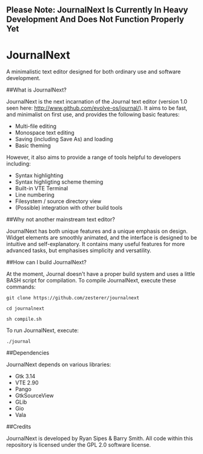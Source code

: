 ## Please Note: JournalNext Is Currently In Heavy Development And Does Not Function Properly Yet

# JournalNext

A minimalistic text editor designed for both ordinary use and software development.

##What is JournalNext?

JournalNext is the next incarnation of the Journal text editor (version 1.0 seen here: http://www.github.com/evolve-os/journal/). It aims to be fast, and minimalist on first use, and provides the following basic features:

- Multi-file editing
- Monospace text editing
- Saving (including Save As) and loading
- Basic theming

However, it also aims to provide a range of tools helpful to developers including:

- Syntax highlighting
- Syntax highligting scheme theming
- Built-in VTE Terminal
- Line numbering
- Filesystem / source directory view
- (Possible) integration with other build tools

##Why not another mainstream text editor?

JournalNext has both unique features and a unique emphasis on design. Widget elements are smoothly animated, and the interface is designed to be intuitive and self-explanatory. It contains many useful features for more advanced tasks, but emphasises simplicity and versatility.

##How can I build JournalNext?

At the moment, Journal doesn't have a proper build system and uses a little BASH script for compilation. To compile JournalNext, execute these commands:

`git clone https://github.com/zesterer/journalnext`

`cd journalnext`

`sh compile.sh`

To run JournalNext, execute:

`./journal`

##Dependencies

JournalNext depends on various libraries:

- Gtk 3.14
- VTE 2.90
- Pango
- GtkSourceView
- GLib
- Gio
- Vala

##Credits

JournalNext is developed by Ryan Sipes & Barry Smith.
All code within this repository is licensed under the GPL 2.0 software license.
